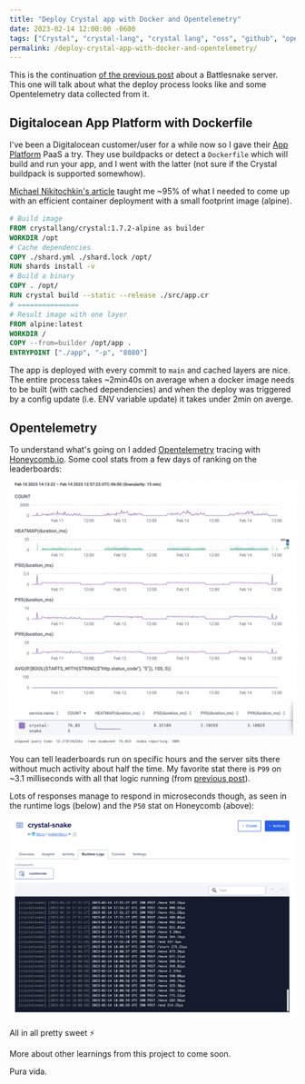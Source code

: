 ```yaml
---
title: "Deploy Crystal app with Docker and Opentelemetry"
date: 2023-02-14 12:00:00 -0600
tags: ["Crystal", "crystal-lang", "crystal lang", "oss", "github", "open source", "opentelemetry", "digitalocean", "docker"]
permalink: /deploy-crystal-app-with-docker-and-opentelemetry/
---
```


This is the continuation [of the previous post](/learning-crystal-with-battlesnake/) about a Battlesnake server. This one will talk about what the deploy process looks like and some Opentelemetry data collected from it.

## Digitalocean App Platform with Dockerfile

I've been a Digitalocean customer/user for a while now so I gave their [App Platform](https://www.digitalocean.com/products/app-platform) PaaS a try. They use buildpacks or detect a `Dockerfile` which will build and run your app, and I went with the latter (not sure if the Crystal buildpack is supported somewhow).

[Michael Nikitochkin's article](https://jtway.co/dockerfile-for-a-crystal-application-1e9db24efbc2) taught me ~95% of what I needed to come up with an efficient container deployment with a small footprint image (alpine).

```Dockerfile
# Build image
FROM crystallang/crystal:1.7.2-alpine as builder
WORKDIR /opt
# Cache dependencies
COPY ./shard.yml ./shard.lock /opt/
RUN shards install -v
# Build a binary
COPY . /opt/
RUN crystal build --static --release ./src/app.cr
# ===============
# Result image with one layer
FROM alpine:latest
WORKDIR /
COPY --from=builder /opt/app .
ENTRYPOINT ["./app", "-p", "8080"]
```

The app is deployed with every commit to `main` and cached layers are nice. The entire process takes ~2min40s on average when a docker image needs to be built (with cached dependencies) and when the deploy was triggered by a config update (i.e. ENV variable update) it takes under 2min on averge.

## Opentelemetry

To understand what's going on I added [Opentelemetry](https://github.com/jgaskins/opentelemetry) tracing with [Honeycomb.io](https://www.honeycomb.io/). Some cool stats from a few days of ranking on the leaderboards:

![honeycomb opentelemetry stats](/assets/crystal-opentelemetry-stats.png)

You can tell leaderboards run on specific hours and the server sits there without much activity about half the time. My favorite stat there is `P99` on ~3.1 milliseconds with all that logic running (from [previous post](/learning-crystal-with-battlesnake/)).

Lots of responses manage to respond in microseconds though, as seen in the runtime logs (below) and the `P50` stat on Honeycomb (above):

![microsecond response times](/assets/battlesnake-microsecond-response-times.png)

All in all pretty sweet ⚡️

More about other learnings from this project to come soon.

Pura vida.